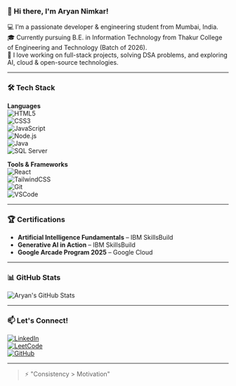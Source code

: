 ### 👋 Hi there, I'm Aryan Nimkar!

💻 I’m a passionate developer & engineering student from Mumbai, India.  
🎓 Currently pursuing B.E. in Information Technology from Thakur College of Engineering and Technology (Batch of 2026).  
🚀 I love working on full-stack projects, solving DSA problems, and exploring AI, cloud & open-source technologies.

---

### 🛠️ Tech Stack

**Languages**  
![HTML5](https://img.shields.io/badge/-HTML5-E34F26?style=flat&logo=html5&logoColor=white)  
![CSS3](https://img.shields.io/badge/-CSS3-1572B6?style=flat&logo=css3&logoColor=white)  
![JavaScript](https://img.shields.io/badge/-JavaScript-F7DF1E?style=flat&logo=javascript&logoColor=black)  
![Node.js](https://img.shields.io/badge/-Node.js-339933?style=flat&logo=node.js&logoColor=white)  
![Java](https://img.shields.io/badge/-Java-007396?style=flat&logo=java&logoColor=white)  
![SQL Server](https://img.shields.io/badge/-SQL%20Server-CC2927?style=flat&logo=microsoft-sql-server&logoColor=white)

**Tools & Frameworks**  
![React](https://img.shields.io/badge/-React-61DAFB?style=flat&logo=react&logoColor=black)  
![TailwindCSS](https://img.shields.io/badge/-TailwindCSS-38B2AC?style=flat&logo=tailwind-css&logoColor=white)  
![Git](https://img.shields.io/badge/-Git-F05032?style=flat&logo=git&logoColor=white)  
![VSCode](https://img.shields.io/badge/-VSCode-007ACC?style=flat&logo=visual-studio-code&logoColor=white)

---

### 🏆 Certifications

- **Artificial Intelligence Fundamentals** – IBM SkillsBuild  
- **Generative AI in Action** – IBM SkillsBuild  
- **Google Arcade Program 2025** – Google Cloud

---

### 📊 GitHub Stats

![Aryan's GitHub Stats](https://github-readme-stats.vercel.app/api?username=aryannimkar206&show_icons=true&theme=radical)

---

### 📫 Let's Connect!

[![LinkedIn](https://img.shields.io/badge/-LinkedIn-0A66C2?style=flat&logo=linkedin&logoColor=white)](https://www.linkedin.com/in/YOUR_USERNAME)  
[![LeetCode](https://img.shields.io/badge/-LeetCode-FFA116?style=flat&logo=leetcode&logoColor=white)](https://leetcode.com/YOUR_USERNAME)  
[![GitHub](https://img.shields.io/badge/-GitHub-181717?style=flat&logo=github&logoColor=white)](https://github.com/aryannimkar206)

---

> ⚡ "Consistency > Motivation"
